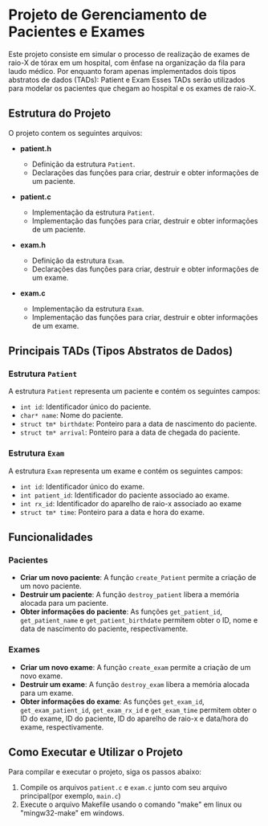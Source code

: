 # Projeto de Gerenciamento de Pacientes e Exames

Este projeto consiste em simular o processo de realização de exames de raio-X de tórax em um hospital, com ênfase na organização da fila para laudo médico. Por enquanto foram apenas implementados dois tipos abstratos de dados (TADs): Patient e
Exam Esses TADs serão utilizados para modelar os pacientes que chegam ao hospital e os exames de raio-X.

## Estrutura do Projeto

O projeto contem os seguintes arquivos:

- **patient.h**
  - Definição da estrutura `Patient`.
  - Declarações das funções para criar, destruir e obter informações de um paciente.

- **patient.c**
  - Implementação da estrutura `Patient`.
  - Implementação das funções para criar, destruir e obter informações de um paciente.

- **exam.h**
  - Definição da estrutura `Exam`.
  - Declarações das funções para criar, destruir e obter informações de um exame.

- **exam.c**
  - Implementação da estrutura `Exam`.
  - Implementação das funções para criar, destruir e obter informações de um exame.

## Principais TADs (Tipos Abstratos de Dados)

### Estrutura `Patient`

A estrutura `Patient` representa um paciente e contém os seguintes campos:

- `int id`: Identificador único do paciente.
- `char* name`: Nome do paciente.
- `struct tm* birthdate`: Ponteiro para a data de nascimento do paciente.
- `struct tm* arrival`: Ponteiro para a data de chegada do paciente.

### Estrutura `Exam`

A estrutura `Exam` representa um exame e contém os seguintes campos:

- `int id`: Identificador único do exame.
- `int patient_id`: Identificador do paciente associado ao exame.
- `int rx_id`: Identificador do aparelho de raio-x associado ao exame
- `struct tm* time`: Ponteiro para a data e hora do exame.

## Funcionalidades

### Pacientes

- **Criar um novo paciente**: A função `create_Patient` permite a criação de um novo paciente.
- **Destruir um paciente**: A função `destroy_patient` libera a memória alocada para um paciente.
- **Obter informações do paciente**: As funções `get_patient_id`, `get_patient_name` e `get_patient_birthdate` permitem obter o ID, nome e data de nascimento do paciente, respectivamente.

### Exames

- **Criar um novo exame**: A função `create_exam` permite a criação de um novo exame.
- **Destruir um exame**: A função `destroy_exam` libera a memória alocada para um exame.
- **Obter informações do exame**: As funções `get_exam_id`, `get_exam_patient_id`, `get_exam_rx_id` e `get_exam_time` permitem obter o ID do exame, ID do paciente, ID do aparelho de raio-x e data/hora do exame, respectivamente.

## Como Executar e Utilizar o Projeto

Para compilar e executar o projeto, siga os passos abaixo:

1. Compile os arquivos `patient.c` e `exam.c` junto com seu arquivo principal(por exemplo, `main.c`)
2. Execute o arquivo Makefile usando o comando "make" em linux ou "mingw32-make" em windows.
